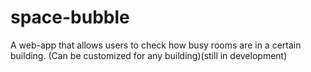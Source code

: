 # space-bubble
A web-app that allows users to check how busy rooms are in a certain building. (Can be customized for any building)(still in development)

